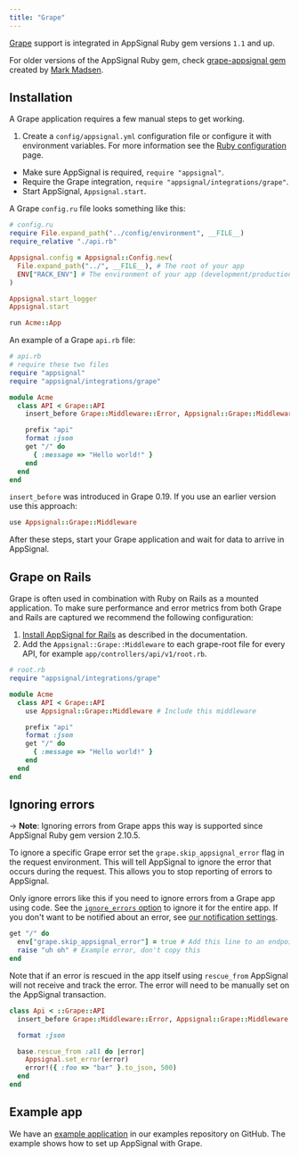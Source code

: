 ```yaml
---
title: "Grape"
---
```


[Grape](http://www.ruby-grape.org/) support is integrated in AppSignal Ruby gem
versions `1.1` and up.

For older versions of the AppSignal Ruby gem, check [grape-appsignal
gem](https://github.com/aai/grape-appsignal) created by [Mark
Madsen](https://github.com/idyll).

## Installation

A Grape application requires a few manual steps to get working.

1. Create a `config/appsignal.yml` configuration file or configure it with
   environment variables. For more information see
   the [Ruby configuration](/ruby/configuration.html) page.
*  Make sure AppSignal is required, `require "appsignal"`.
*  Require the Grape integration, `require "appsignal/integrations/grape"`.
*  Start AppSignal, `Appsignal.start`.

A Grape `config.ru` file looks something like this:

```ruby
# config.ru
require File.expand_path("../config/environment", __FILE__)
require_relative "./api.rb"

Appsignal.config = Appsignal::Config.new(
  File.expand_path("../", __FILE__), # The root of your app
  ENV["RACK_ENV"] # The environment of your app (development/production)
)

Appsignal.start_logger
Appsignal.start

run Acme::App
```

An example of a Grape `api.rb` file:

```ruby
# api.rb
# require these two files
require "appsignal"
require "appsignal/integrations/grape"

module Acme
  class API < Grape::API
    insert_before Grape::Middleware::Error, Appsignal::Grape::Middleware # Include this middleware

    prefix "api"
    format :json
    get "/" do
      { :message => "Hello world!" }
    end
  end
end
```

`insert_before` was introduced in Grape 0.19. If you use an earlier
version use this approach:

```ruby
use Appsignal::Grape::Middleware
```

After these steps, start your Grape application and wait for data to arrive in
AppSignal.

## Grape on Rails

Grape is often used in combination with Ruby on Rails as a mounted application.
To make sure performance and error metrics from both Grape and Rails are captured we recommend the following configuration:

1. [Install AppSignal for Rails](/ruby/integrations/rails.html) as described in the documentation.
2. Add the `Appsignal::Grape::Middleware` to each grape-root file for every API, for example `app/controllers/api/v1/root.rb`.

```ruby
# root.rb
require "appsignal/integrations/grape"

module Acme
  class API < Grape::API
    use Appsignal::Grape::Middleware # Include this middleware

    prefix "api"
    format :json
    get "/" do
      { :message => "Hello world!" }
    end
  end
end
```

## Ignoring errors

-> **Note**: Ignoring errors from Grape apps this way is supported since AppSignal Ruby gem version 2.10.5.

To ignore a specific Grape error set the `grape.skip_appsignal_error` flag in the request environment. This will tell AppSignal to ignore the error that occurs during the request. This allows you to stop reporting of errors to AppSignal.

Only ignore errors like this if you need to ignore errors from a Grape app using code. See the [`ignore_errors` option](/ruby/configuration/ignore-errors.html) to ignore it for the entire app. If you don't want to be notified about an error, see [our notification settings](/application/notification-settings.html).

```ruby
get "/" do
  env["grape.skip_appsignal_error"] = true # Add this line to an endpoint or callback
  raise "uh oh" # Example error, don't copy this
end
```

Note that if an error is rescued in the app itself using `rescue_from` AppSignal will not receive and track the error. The error will need to be manually set on the AppSignal transaction.

```ruby
class Api < ::Grape::API
  insert_before Grape::Middleware::Error, Appsignal::Grape::Middleware

  format :json

  base.rescue_from :all do |error|
    Appsignal.set_error(error)
    error!({ :foo => "bar" }.to_json, 500)
  end
end
```

## Example app

We have an [example application][example-app] in our examples repository on
GitHub. The example shows how to set up AppSignal with Grape.

[example-app]: https://github.com/appsignal/appsignal-examples/tree/grape
